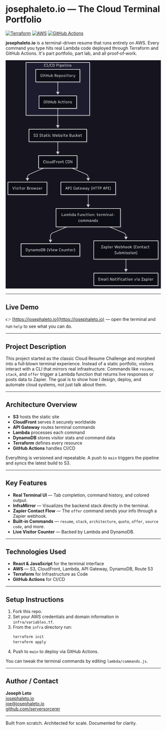 # josephaleto.io — The Cloud Terminal Portfolio

[![Terraform](https://img.shields.io/badge/Terraform-623CE4?logo=terraform&logoColor=white)](https://www.terraform.io/)
[![AWS](https://img.shields.io/badge/AWS-232F3E?logo=amazonaws&logoColor=white)](https://aws.amazon.com/)
[![GitHub Actions](https://img.shields.io/badge/GitHub%20Actions-2088FF?logo=githubactions&logoColor=white)](https://github.com/features/actions)

**josephaleto.io** is a terminal-driven resume that runs entirely on AWS. Every command you type hits real Lambda code deployed through Terraform and GitHub Actions. It's part portfolio, part lab, and all proof‑of‑work.

<p align="center">
  <img src="website/images/architecture.png" alt="Cloud Architecture Diagram" width="600" />
</p>

---

## Live Demo

👉 [https://josephaleto.io](https://josephaleto.io) — open the terminal and run `help` to see what you can do.

---

## Project Description

This project started as the classic Cloud Resume Challenge and morphed into a full‑blown terminal experience. Instead of a static portfolio, visitors interact with a CLI that mirrors real infrastructure. Commands like `resume`, `stack`, and `offer` trigger a Lambda function that returns live responses or posts data to Zapier. The goal is to show how I design, deploy, and automate cloud systems, not just talk about them.

---

## Architecture Overview

- **S3** hosts the static site
- **CloudFront** serves it securely worldwide
- **API Gateway** routes terminal commands
- **Lambda** processes each command
- **DynamoDB** stores visitor stats and command data
- **Terraform** defines every resource
- **GitHub Actions** handles CI/CD

Everything is versioned and repeatable. A push to `main` triggers the pipeline and syncs the latest build to S3.

---

## Key Features

- **Real Terminal UI** — Tab completion, command history, and colored output.
- **InfraMirror** — Visualizes the backend stack directly in the terminal.
- **Zapier Contact Flow** — The `offer` command sends your info through a Zapier webhook.
- **Built‑in Commands** — `resume`, `stack`, `architecture`, `quote`, `offer`, `source code`, and more.
- **Live Visitor Counter** — Backed by Lambda and DynamoDB.

---

## Technologies Used

- **React & JavaScript** for the terminal interface
- **AWS** — S3, CloudFront, Lambda, API Gateway, DynamoDB, Route 53
- **Terraform** for Infrastructure as Code
- **GitHub Actions** for CI/CD

---

## Setup Instructions

1. Fork this repo.
2. Set your AWS credentials and domain information in `infra/variables.tf`.
3. From the `infra` directory run:
   ```bash
   terraform init
   terraform apply
   ```
4. Push to `main` to deploy via GitHub Actions.

You can tweak the terminal commands by editing `lambda/commands.js`.

---

## Author / Contact

**Joseph Leto**  
[josephaleto.io](https://josephaleto.io)  
[joe@josephaleto.io](mailto:joe@josephaleto.io)  
[github.com/serversorcerer](https://github.com/serversorcerer)

---

Built from scratch. Architected for scale. Documented for clarity.
